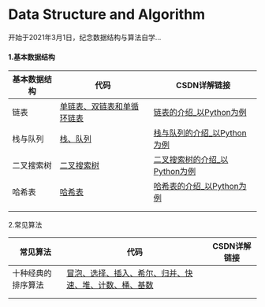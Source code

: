 # Data Structure and Algorithm
开始于2021年3月1日，纪念数据结构与算法自学...

#### 1.基本数据结构

| 基本数据结构 | 代码                                                         | CSDN详解链接                                                 |
| ------------ | ------------------------------------------------------------ | ------------------------------------------------------------ |
| 链表         | [单链表、双链表和单循环链表](https://github.com/hongkong9771/Data-Structure-and-Algorithm/tree/main/Code/Link%20List) | [链表的介绍_以Python为例](https://blog.csdn.net/qq_41447478/article/details/114536378) |
| 栈与队列     | [栈、队列](https://github.com/hongkong9771/Data-Structure-and-Algorithm/tree/main/Code/Stack_Queue) | [栈与队列的介绍_以Python为例](https://blog.csdn.net/qq_41447478/article/details/115179085) |
| 二叉搜索树   | [二叉搜索树](https://github.com/hongkong9771/Data-Structure-and-Algorithm/tree/main/Code/Binary%20Search%20Tree) | [二叉搜索树的介绍_以Python为例](https://blog.csdn.net/qq_41447478/article/details/115793446) |
| 哈希表       | [哈希表](https://github.com/hongkong9771/Data-Structure-and-Algorithm/tree/main/Code/Hash%20Table) | [哈希表的介绍_以Python为例](https://blog.csdn.net/qq_41447478/article/details/117232016) |
|              |                                                              |                                                              |
|              |                                                              |                                                              |



2.常见算法

| 常见算法           | 代码                                                         | CSDN详解链接 |
| ------------------ | ------------------------------------------------------------ | ------------ |
| 十种经典的排序算法 | [冒泡、选择、插入、希尔、归并、快速、堆、计数、桶、基数](https://github.com/hongkong9771/Data-Structure-and-Algorithm/blob/main/Code/Ten%20Sort/whk_sort.py) |              |
|                    |                                                              |              |
|                    |                                                              |              |

